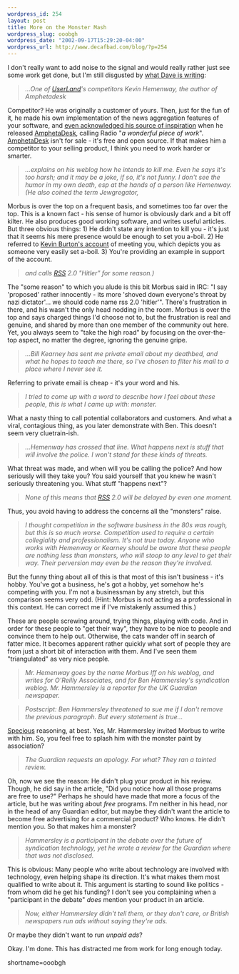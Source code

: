 ```yaml
--- 
wordpress_id: 254
layout: post
title: More on the Monster Mash
wordpress_slug: ooobgh
wordpress_date: "2002-09-17T15:29:20-04:00"
wordpress_url: http://www.decafbad.com/blog/?p=254
---
```

<p>I don't really want to add noise to the signal and would really rather just see some work get done, but I'm still disgusted by <a href="http://scriptingnews.userland.com/stories/storyReader$1744#monsters">what Dave is writing</a>:<blockquote><i>...One of <a href="http://www.decafbad.com/twiki/bin/view/Main/UserLand">UserLand</a>'s competitors Kevin Hemenway, the author of Amphetadesk</blockquote></i>Competitor?  He was originally a customer of yours.  Then, just for the fun of it, he made his own implementation of the news aggregation features of your software, and <a href="http://www.disobey.com/amphetadesk/history.html">even acknowledged his source of inspiration</a> when he released <a href="http://www.decafbad.com/twiki/bin/view/Main/AmphetaDesk">AmphetaDesk</a>, calling Radio "<i>a wonderful piece of work</i>".  <a href="http://www.decafbad.com/twiki/bin/view/Main/AmphetaDesk">AmphetaDesk</a> isn't for sale - it's free and open source.  If that makes him a competitor to your selling product, I think you need to work harder or smarter.<blockquote><i>...explains on his weblog how he intends to kill me. Even he says it's too harsh; and it may be a joke, if so, it's not funny. I don't see the humor in my own death, esp at the hands of a person like Hemenway. (He also coined the term Jewgregator,</blockquote></i>Morbus is over the top on a frequent basis, and sometimes too far over the top.  This is a known fact - his sense of humor is obviously dark and a bit off kilter.  He also produces good working software, and writes useful articles.  But three obvious things:  1) He didn't state any intention to kill you - it's just that it seems his mere presence would be enough to set you a-boil.  2) He referred to <a href="http://www.peerfear.org/rss/permalink/1031728134.shtml">Kevin Burton's account</a> of meeting you, which depicts you as someone very easily set a-boil.  3) You're providing an example in support of the account.<blockquote><i>and calls <a href="http://www.decafbad.com/twiki/bin/view/Main/RSS">RSS</a> 2.0 "Hitler" for some reason.)</blockquote></i>The "some reason" to which you alude is this bit Morbus said in IRC: "I say 'proposed' rather innocently - its more 'shoved down everyone's throat by nazi dictator'... we should code name rss 2.0 'hitler'".  There's frustration in there, and his wasn't the only head nodding in the room.  Morbus is over the top and says charged things I'd choose not to, but the frustration is real and genuine, and shared by more than one member of the community out here.  Yet, you always seem to "take the high road" by focusing on the over-the-top aspect, no matter the degree, ignoring the genuine gripe.<blockquote><i>...Bill Kearney has sent me private email about my deathbed, and what he hopes to teach me there, so I've chosen to filter his mail to a place where I never see it.</blockquote></i>Referring to private email is cheap - it's your word and his.<blockquote><i>I tried to come up with a word to describe how I feel about these people, this is what I came up with: monster.</blockquote></i>What a nasty thing to call potential collaborators and customers.  And what a viral, contagious thing, as you later demonstrate with Ben.  This doesn't seem very cluetrain-ish.<blockquote><i>...Hemenway has crossed that line. What happens next is stuff that will involve the police. I won't stand for these kinds of threats.</blockquote></i>What threat was made, and when will you be calling the police?  And how seriously will they take you?  You said yourself that you knew he wasn't seriously threatening you.  What stuff "happens next"?<blockquote><i>None of this means that <a href="http://www.decafbad.com/twiki/bin/view/Main/RSS">RSS</a> 2.0 will be delayed by even one moment.</blockquote></i>Thus, you avoid having to address the concerns all the "monsters" raise.<blockquote><i>I thought competition in the software business in the 80s was rough, but this is so much worse. Competition used to require a certain collegiality and professionalism. It's not true today. Anyone who works with Hemenway or Kearney should be aware that these people are nothing less than monsters, who will stoop to any level to get their way. Their perversion may even be the reason they're involved.</blockquote></i>But the funny thing about all of this is that most of this isn't business - it's hobby.  You've got a business, he's got a hobby, yet somehow he's competing with you.  I'm not a businessman by any stretch, but this comparison seems very odd.  (Hint:  Morbus is not acting as a professional in this context.  He can correct me if I've mistakenly assumed this.)</p>
<p>These are people screwing around, trying things, playing with code.  And in order for these people to "get their way", they have to be nice to people and convince them to help out.  Otherwise, the cats wander off in search of fatter mice.  It becomes apparent rather quickly what sort of people they are from just a short bit of interaction with them.  And I've seen them "triangulated" as very nice people.<blockquote><i>Mr. Hemenway goes by the name Morbus Iff on his weblog, and writes for O'Reilly Associates, and for Ben Hammersley's syndication weblog. Mr. Hammersley is a reporter for the UK Guardian newspaper.</blockquote></i><blockquote><i>Postscript: Ben Hammersley threatened to sue me if I don't remove the previous paragraph. But every statement is true...</blockquote></i><a href="http://www.dictionary.com/search?q=specious">Specious</a> reasoning, at best.  Yes, Mr. Hammersley invited Morbus to write with him.  So, you feel free to splash him with the monster paint by association?<blockquote><i>The Guardian requests an apology. For what? They ran a tainted review.</blockquote></i>Oh, now we see the reason: He didn't plug your product in his review.  Though, he did say in the article, "Did you notice how all those programs are free to use?"  Perhaps he should have made that more a focus of the article, but he was writing about <i>free</i> programs.  I'm neither in his head, nor in the head of any Guardian editor, but maybe they didn't want the article to become free advertising for a commercial product?  Who knows.  He didn't mention you.  So that makes him a monster?<blockquote><i>Hammersley is a participant in the debate over the future of syndication technology, yet he wrote a review for the Guardian where that was not disclosed.</blockquote></i>This is obvious:  Many people who write about technology are involved with technology, even helping shape its direction.  It's what makes them most qualified to write about it.  This argument is starting to sound like politics - from whom did he get his funding?  I don't see you complaining when a "participant in the debate" <i>does</i> mention your product in an article.<blockquote><i>Now, either Hammersley didn't tell them, or they don't care, or British newspapers run ads without saying they're ads.</blockquote></i>Or maybe they didn't want to run <i>unpaid ads</i>?</p>
<p>Okay.  I'm done.   This has distracted me from work for long enough today.</p>
<!--more-->
shortname=ooobgh
